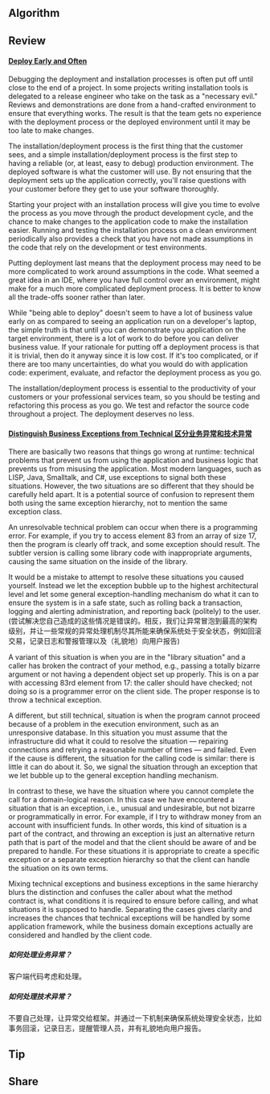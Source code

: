 ## Algorithm

## Review
#### [Deploy Early and Often](https://97-things-every-x-should-know.gitbooks.io/97-things-every-programmer-should-know/content/en/thing_20/)
Debugging the deployment and installation processes is often put off until close to the end of a project. In some projects writing installation tools is delegated to a release engineer who take on the task as a "necessary evil." Reviews and demonstrations are done from a hand-crafted environment to ensure that everything works. The result is that the team gets no experience with the deployment process or the deployed environment until it may be too late to make changes.

The installation/deployment process is the first thing that the customer sees, and a simple installation/deployment process is the first step to having a reliable (or, at least, easy to debug) production environment. The deployed software is what the customer will use. By not ensuring that the deployment sets up the application correctly, you'll raise questions with your customer before they get to use your software thoroughly.

Starting your project with an installation process will give you time to evolve the process as you move through the product development cycle, and the chance to make changes to the application code to make the installation easier. Running and testing the installation process on a clean environment periodically also provides a check that you have not made assumptions in the code that rely on the development or test environments.

Putting deployment last means that the deployment process may need to be more complicated to work around assumptions in the code. What seemed a great idea in an IDE, where you have full control over an environment, might make for a much more complicated deployment process. It is better to know all the trade-offs sooner rather than later.

While "being able to deploy" doesn't seem to have a lot of business value early on as compared to seeing an application run on a developer's laptop, the simple truth is that until you can demonstrate you application on the target environment, there is a lot of work to do before you can deliver business value. If your rationale for putting off a deployment process is that it is trivial, then do it anyway since it is low cost. If it's too complicated, or if there are too many uncertainties, do what you would do with application code: experiment, evaluate, and refactor the deployment process as you go.

The installation/deployment process is essential to the productivity of your customers or your professional services team, so you should be testing and refactoring this process as you go. We test and refactor the source code throughout a project. The deployment deserves no less.

#### [Distinguish Business Exceptions from Technical 区分业务异常和技术异常](https://97-things-every-x-should-know.gitbooks.io/97-things-every-programmer-should-know/content/en/thing_21/)
There are basically two reasons that things go wrong at runtime: technical problems that prevent us from using the application and business logic that prevents us from misusing the application. Most modern languages, such as LISP, Java, Smalltalk, and C#, use exceptions to signal both these situations. However, the two situations are so different that they should be carefully held apart. It is a potential source of confusion to represent them both using the same exception hierarchy, not to mention the same exception class.

An unresolvable technical problem can occur when there is a programming error. For example, if you try to access element 83 from an array of size 17, then the program is clearly off track, and some exception should result. The subtler version is calling some library code with inappropriate arguments, causing the same situation on the inside of the library.

It would be a mistake to attempt to resolve these situations you caused yourself. Instead we let the exception bubble up to the highest architectural level and let some general exception-handling mechanism do what it can to ensure the system is in a safe state, such as rolling back a transaction, logging and alerting administration, and reporting back (politely) to the user.(尝试解决您自己造成的这些情况是错误的。相反，我们让异常冒泡到最高的架构级别，并让一些常规的异常处理机制尽其所能来确保系统处于安全状态，例如回滚交易，记录日志和警报管理以及（礼貌地）向用户报告)

A variant of this situation is when you are in the "library situation" and a caller has broken the contract of your method, e.g., passing a totally bizarre argument or not having a dependent object set up properly. This is on a par with accessing 83rd element from 17: the caller should have checked; not doing so is a programmer error on the client side. The proper response is to throw a technical exception.

A different, but still technical, situation is when the program cannot proceed because of a problem in the execution environment, such as an unresponsive database. In this situation you must assume that the infrastructure did what it could to resolve the situation — repairing connections and retrying a reasonable number of times — and failed. Even if the cause is different, the situation for the calling code is similar: there is little it can do about it. So, we signal the situation through an exception that we let bubble up to the general exception handling mechanism.

In contrast to these, we have the situation where you cannot complete the call for a domain-logical reason. In this case we have encountered a situation that is an exception, i.e., unusual and undesirable, but not bizarre or programmatically in error. For example, if I try to withdraw money from an account with insufficient funds. In other words, this kind of situation is a part of the contract, and throwing an exception is just an alternative return path that is part of the model and that the client should be aware of and be prepared to handle. For these situations it is appropriate to create a specific exception or a separate exception hierarchy so that the client can handle the situation on its own terms.

Mixing technical exceptions and business exceptions in the same hierarchy blurs the distinction and confuses the caller about what the method contract is, what conditions it is required to ensure before calling, and what situations it is supposed to handle. Separating the cases gives clarity and increases the chances that technical exceptions will be handled by some application framework, while the business domain exceptions actually are considered and handled by the client code.
##### 如何处理业务异常？  
客户端代码考虑和处理。
##### 如何处理技术异常？  
不要自己处理，让异常交给框架。并通过一下机制来确保系统处理安全状态，比如事务回滚，记录日志，提醒管理人员，并有礼貌地向用户报告。

## Tip
## Share
